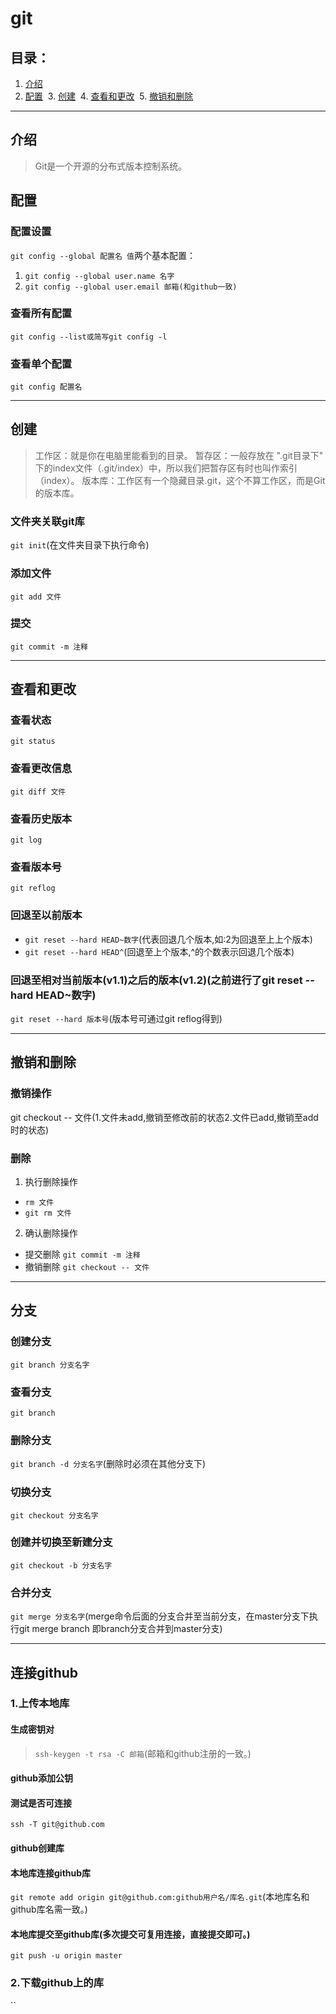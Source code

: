 # git
## 目录：
  1. [介绍](https://github.com/person-0/test/blob/master/test-git.md#介绍)
  2. [配置](https://github.com/person-0/test/blob/master/test-git.md#配置)
  3. [创建](https://github.com/person-0/test/blob/master/test-git.md#创建)
  4. [查看和更改](https://github.com/person-0/test/blob/master/test-git.md#查看和更改)
  5. [撤销和删除](https://github.com/person-0/test/blob/master/test-git.md#撤销和删除)
***
## 介绍
> Git是一个开源的分布式版本控制系统。
## 配置
### 配置设置
`git config --global 配置名 值`两个基本配置：
1. `git config --global user.name 名字`
2. `git config --global user.email 邮箱(和github一致)`
### 查看所有配置
`git config --list或简写git config -l`
### 查看单个配置
`git config 配置名`
***
## 创建
> 工作区：就是你在电脑里能看到的目录。
暂存区：一般存放在 ".git目录下" 下的index文件（.git/index）中，所以我们把暂存区有时也叫作索引（index）。
版本库：工作区有一个隐藏目录.git，这个不算工作区，而是Git的版本库。
### 文件夹关联git库
`git init`(在文件夹目录下执行命令)
### 添加文件
`git add 文件`
### 提交
`git commit -m 注释`
***
## 查看和更改
### 查看状态
`git status`
### 查看更改信息
`git diff 文件`
### 查看历史版本
`git log`
### 查看版本号
`git reflog`
### 回退至以前版本
- `git reset --hard HEAD~数字`(代表回退几个版本,如:2为回退至上上个版本)
- `git reset --hard HEAD^`(回退至上个版本,^的个数表示回退几个版本)
### 回退至相对当前版本(v1.1)之后的版本(v1.2)(之前进行了git reset --hard HEAD~数字)
`git reset --hard 版本号`(版本号可通过git reflog得到)
***
## 撤销和删除
### 撤销操作
git checkout -- 文件(1.文件未add,撤销至修改前的状态2.文件已add,撤销至add时的状态)
### 删除
1. 执行删除操作
- `rm 文件`
- `git rm 文件`
2. 确认删除操作
- 提交删除 `git commit -m 注释`
- 撤销删除 `git checkout -- 文件`
***
## 分支
### 创建分支
`git branch 分支名字`
### 查看分支
`git branch`
### 删除分支
`git branch -d 分支名字`(删除时必须在其他分支下)
### 切换分支
`git checkout 分支名字`
### 创建并切换至新建分支
`git checkout -b 分支名字`
### 合并分支
`git merge 分支名字`(merge命令后面的分支合并至当前分支，在master分支下执行git merge branch 即branch分支合并到master分支)
***
## 连接github
### 1.上传本地库
#### 生成密钥对
> `ssh-keygen -t rsa -C 邮箱`(邮箱和github注册的一致。)
#### github添加公钥
#### 测试是否可连接
`ssh -T git@github.com`
#### github创建库
#### 本地库连接github库
`git remote add origin git@github.com:github用户名/库名.git`(本地库名和github库名需一致。) 
#### 本地库提交至github库(多次提交可复用连接，直接提交即可。)
`git push -u origin master`
### 2.下载github上的库
``
